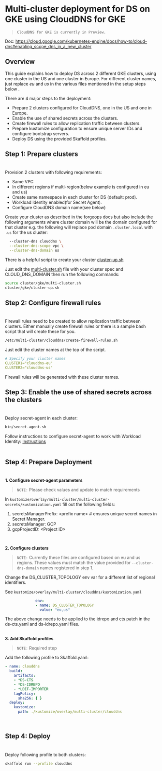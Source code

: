 # Multi-cluster deployment for DS on GKE using CloudDNS for GKE

>`CloudDNS for GKE is currently in Preview.`

Doc: https://cloud.google.com/kubernetes-engine/docs/how-to/cloud-dns#enabling_scope_dns_in_a_new_cluster  

## Overview
This guide explains how to deploy DS across 2 different GKE clusters, using one cluster in the US and one cluster in Europe.
For different cluster names, just replace *eu* and *us* in the various files mentioned in the setup steps below .

There are 4 major steps to the deployment:
* Prepare 2 clusters configured for CloudDNS, one in the US and one in Europe.
* Enable the use of shared secrets across the clusters.
* Create firewall rules to allow replication traffic between clusters.
* Prepare kustomize configuration to ensure unique server IDs and configure bootstrap servers.
* Deploy DS using the provided Skaffold profiles.

## Step 1: Prepare clusters
#
Provision 2 clusters with following requirements:
  * Same VPC
  * In different regions if multi-region(below example is configured in eu and us)
  * Create same namespace in each cluster for DS (default: prod).
  * Workload Identity enabled(for Secret Agent).
  * Configure CloudDNS domain name(see below) 

Create your cluster as described in the forgeops docs but also include the following arguments where cluster domain will be the domain configured for that cluster e.g. the following will replace pod domain `.cluster.local` with `.us` for the us cluster:
```bash
  --cluster-dns clouddns \
  --cluster-dns-scope vpc \
  --cluster-dns-domain us
```

There is a helpful script to create your cluster [cluster-up.sh](https://github.com/ForgeRock/forgeops/blob/master/cluster/gke/cluster-up.sh)

Just edit the [multi-cluster.sh](https://github.com/ForgeRock/forgeops/blob/master/cluster/gke/multi-cluster.sh) file with your cluster spec and CLOUD_DNS_DOMAIN then run the following commands:  
```bash
source cluster/gke/multi-cluster.sh
cluster/gke/cluster-up.sh
```

## Step 2: Configure firewall rules
#
Firewall rules need to be created to allow replication traffic between clusters.
Either manually create firewall rules or there is a sample bash script that will create these for you.  
```bash
/etc/multi-cluster/clouddns/create-firewall-rules.sh
```

Just edit the cluster names at the top of the script.
```yaml
# Specify your cluster names
CLUSTER1="clouddns-eu"
CLUSTER2="clouddns-us"
```

Firewall rules will be generated with these cluster names.


## Step 3: Enable the use of shared secrets across the clusters
# 
Deploy secret-agent in each cluster:
```bash
bin/secret-agent.sh
```
Follow instructions to configure secret-agent to work with Workload Identity: [Instructions](https://github.com/ForgeRock/secret-agent#set-up-cloud-backup-with-gcp-secret-manager)  
<br />

## Step 4: Prepare Deployment  
#  

**1. Configure secret-agent parameters**  
>`NOTE:` Please check values and update to match requirements

In `kustomize/overlay/multi-cluster/multi-cluster-secrets/kustomization.yaml` fill out the following fields:  
1. secretsManagerPrefix: \<prefix name\> # ensures unique secret names in Secret Manager.  
2. secretsManager: GCP
3. gcpProjectID: \<Project ID\>  
<br />  

**2. Configure clusters**  

>`NOTE:` Currently these files are configured based on eu and us regions. These values must match the value provided for `--cluster-dns-domain`  names registered in step 1.

Change the DS_CLUSTER_TOPOLOGY env var for a different list of regional identifiers.

See `kustomize/overlay/multi-cluster/clouddns/kustomization.yaml`  

```yaml
              env: 
              - name: DS_CLUSTER_TOPOLOGY
                value: "eu,us"
```

The above change needs to be applied to the idrepo and cts patch in the ds-cts.yaml and ds-idrepo.yaml files.  
<br />

**3. Add Skaffold profiles**  
>`NOTE:` Required step 

Add the following profile to Skaffold.yaml:  
```yaml
- name: clouddns
  build:
    artifacts:
    - *DS-CTS
    - *DS-IDREPO
    - *LDIF-IMPORTER
    tagPolicy:
      sha256: { }
  deploy:
    kustomize:
      path: ./kustomize/overlay/multi-cluster/clouddns
```  
<br />  

## Step 4: Deploy
#  

Deploy following profile to both clusters:
```bash
skaffold run --profile clouddns
```


